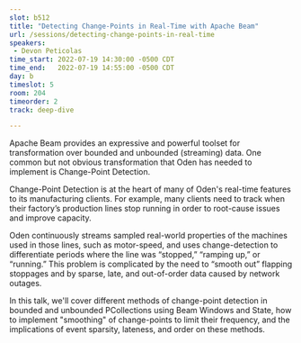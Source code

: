 ```yaml
---
slot: b512
title: "Detecting Change-Points in Real-Time with Apache Beam"
url: /sessions/detecting-change-points-in-real-time
speakers:
 - Devon Peticolas
time_start: 2022-07-19 14:30:00 -0500 CDT
time_end:   2022-07-19 14:55:00 -0500 CDT
day: b
timeslot: 5
room: 204
timeorder: 2
track: deep-dive

---
```


Apache Beam provides an expressive and powerful toolset for transformation over bounded and unbounded (streaming) data. One common but not obvious transformation that Oden has needed to implement is Change-Point Detection.
 
Change-Point Detection is at the heart of many of Oden's real-time features to its manufacturing clients. For example, many clients need to track when their factory’s production lines stop running in order to root-cause issues and improve capacity.
 
Oden continuously streams sampled real-world properties of the machines used in those lines, such as motor-speed, and uses change-detection to differentiate periods where the line was “stopped,” “ramping up,” or “running.” This problem is complicated by the need to “smooth out” flapping stoppages and by sparse, late, and out-of-order data caused by network outages.
  
In this talk, we'll cover different methods of change-point detection in bounded and unbounded PCollections using Beam Windows and State, how to implement "smoothing" of change-points to limit their frequency, and the implications of event sparsity, lateness, and order on these methods.